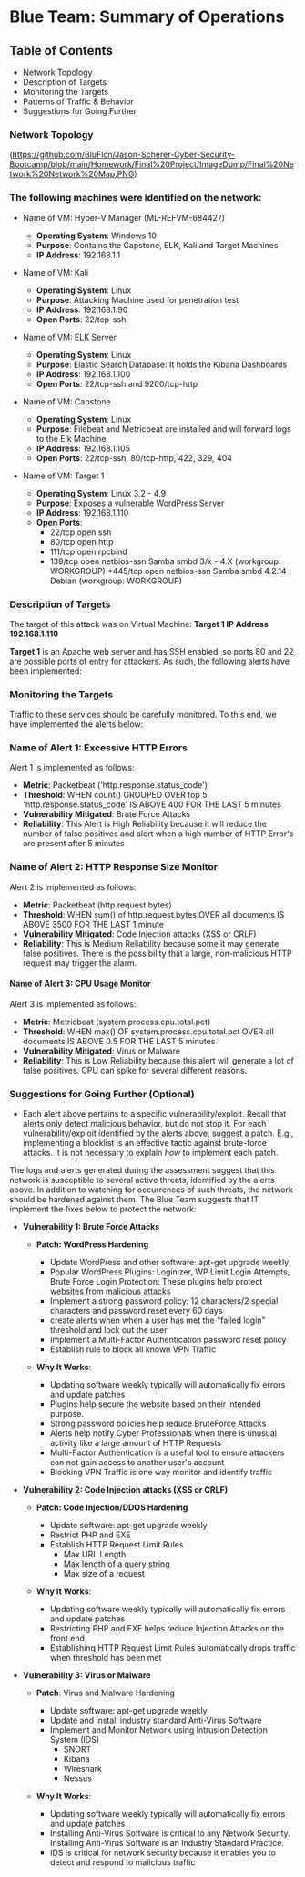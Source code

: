 # Blue Team: Summary of Operations

## Table of Contents
- Network Topology
- Description of Targets
- Monitoring the Targets
- Patterns of Traffic & Behavior
- Suggestions for Going Further

### Network Topology
(https://github.com/BluFlcn/Jason-Scherer-Cyber-Security-Bootcamp/blob/main/Homework/Final%20Project/ImageDump/Final%20Network%20Network%20Map.PNG)

### The following machines were identified on the network:

- Name of VM: Hyper-V Manager (ML-REFVM-684427)
  - **Operating System**: Windows 10
  - **Purpose**: Contains the Capstone, ELK, Kali and Target Machines
  - **IP Address**: 192.168.1.1

- Name of VM: Kali
  - **Operating System**: Linux
  - **Purpose**: Attacking Machine used for penetration test
  - **IP Address**: 192.168.1.90
  - **Open Ports**: 22/tcp-ssh

- Name of VM: ELK Server
  - **Operating System**: Linux
  - **Purpose**: Elastic Search Database: It holds the Kibana Dashboards
  - **IP Address**: 192.168.1.100
  - **Open Ports**: 22/tcp-ssh and 9200/tcp-http

- Name of VM: Capstone
  - **Operating System**: Linux
  - **Purpose**: Filebeat and Metricbeat are installed and will forward logs to the Elk Machine
  - **IP Address**: 192.168.1.105
  - **Open Ports**: 22/tcp-ssh, 80/tcp-http, 422, 329, 404

- Name of VM: Target 1
  - **Operating System**: Linux 3.2 - 4.9
  - **Purpose**: Exposes a vulnerable WordPress Server
  - **IP Address**: 192.168.1.110
  - **Open Ports**:
    * 22/tcp open ssh
    * 80/tcp open http
    * 111/tcp open rpcbind
    * 139/tcp open netbios-ssn Samba smbd 3/x - 4.X (workgroup: WORKGROUP)
    *445/tcp open netbios-ssn Samba smbd 4.2.14-Debian (workgroup: WORKGROUP)

### Description of Targets

The target of this attack was on Virtual Machine: **Target 1 IP Address 192.168.1.110**

**Target 1** is an Apache web server and has SSH enabled, so ports 80 and 22 are possible ports of entry for attackers. As such, the following alerts have been implemented:

### Monitoring the Targets

Traffic to these services should be carefully monitored. To this end, we have implemented the alerts below:

### Name of Alert 1: Excessive HTTP Errors

Alert 1 is implemented as follows:
  - **Metric**: Packetbeat ('http.response.status_code')
  - **Threshold**: WHEN count() GROUPED OVER top 5 'http.response.status_code' IS ABOVE 400 FOR THE LAST 5 minutes
  - **Vulnerability Mitigated**: Brute Force Attacks
  - **Reliability**: This Alert is High Reliability because it will reduce the number of false positives and alert when a high number of HTTP Error's are present after 5 minutes

### Name of Alert 2: HTTP Response Size Monitor

Alert 2 is implemented as follows:
  - **Metric**: Packetbeat (http.request.bytes)
  - **Threshold**: WHEN sum() of http.request.bytes OVER all documents IS ABOVE 3500 FOR THE LAST 1 minute
  - **Vulnerability Mitigated**: Code Injection attacks (XSS or CRLF)
  - **Reliability**: This is Medium Reliability because some it may generate false positives. There is the possibility that a large, non-malicious HTTP request may trigger the alarm.

#### Name of Alert 3: CPU Usage Monitor

Alert 3 is implemented as follows:
  - **Metric**: Metricbeat (system.process.cpu.total.pct)
  - **Threshold**: WHEN max() OF system.process.cpu.total.pct OVER all documents IS ABOVE 0.5 FOR THE LAST 5 minutes
  - **Vulnerability Mitigated**: Virus or Malware
  - **Reliability**: This is Low Reliability because this alert will generate a lot of false positives. CPU can spike for several different reasons.

### Suggestions for Going Further (Optional)

- Each alert above pertains to a specific vulnerability/exploit. Recall that alerts only detect malicious behavior, but do not stop it. For each vulnerability/exploit identified by the alerts above, suggest a patch. E.g., implementing a blocklist is an effective tactic against brute-force attacks. It is not necessary to explain _how_ to implement each patch.

The logs and alerts generated during the assessment suggest that this network is susceptible to several active threats, identified by the alerts above. In addition to watching for occurrences of such threats, the network should be hardened against them. The Blue Team suggests that IT implement the fixes below to protect the network:

- **Vulnerability 1: Brute Force Attacks**

  - **Patch: WordPress Hardening**

    * Update WordPress and other software: apt-get upgrade weekly
    * Popular WordPress Plugins: Loginizer, WP Limit Login Attempts, Brute Force Login Protection: These plugins help protect websites from malicious attacks
    * Implement a strong password policy: 12 characters/2 special characters and password reset every 60 days
    * create alerts when when a user has met the "failed login" threshold and lock out the user
    * Implement a Multi-Factor Authentication password reset policy
    * Establish rule to block all known VPN Traffic

  - **Why It Works**:

    * Updating software weekly typically will automatically fix errors and update patches
    * Plugins help secure the website based on their intended purpose.
    * Strong password policies help reduce BruteForce Attacks
    * Alerts help notify Cyber Professionals when there is unusual activity like a large amount of HTTP Requests
    * Multi-Factor Authentication is a useful tool to ensure attackers can not gain access to another user's account
    * Blocking VPN Traffic is one way monitor and identify traffic

- **Vulnerability 2: Code Injection attacks (XSS or CRLF)**

  - **Patch: Code Injection/DDOS Hardening**

    * Update software: apt-get upgrade weekly
    * Restrict PHP and EXE
    * Establish HTTP Request Limit Rules
        - Max URL Length
        - Max length of a query string
        - Max size of a request

  - **Why It Works**:

    * Updating software weekly typically will automatically fix errors and update patches
    * Restricting PHP and EXE helps reduce Injection Attacks on the front end
    * Establishing HTTP Request Limit Rules automatically drops traffic when threshold has been met

- **Vulnerability 3: Virus or Malware**

  - **Patch**: Virus and Malware Hardening

    * Update software: apt-get upgrade weekly
    * Update and install industry standard Anti-Virus Software
    * Implement and Monitor Network using Intrusion Detection System (IDS)
        - SNORT
        - Kibana
        - Wireshark
        - Nessus

  - **Why It Works**:

     * Updating software weekly typically will automatically fix errors and update patches
     * Installing Anti-Virus Software is critical to any Network Security. Installing Anti-Virus Software is an Industry Standard Practice.
     * IDS is critical for network security because it enables you to detect and respond to malicious traffic
